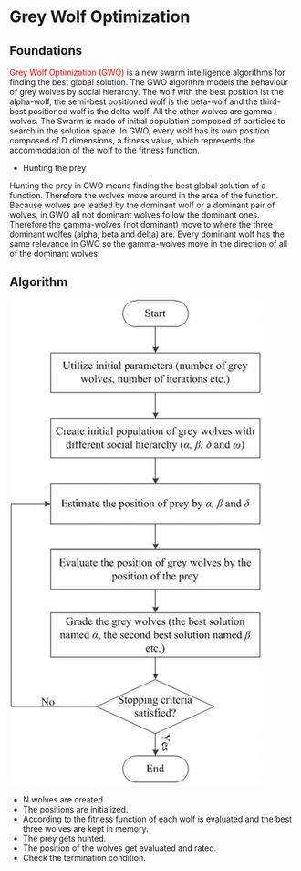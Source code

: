 # Grey Wolf Optimization
## Foundations

<span style="color:red">Grey Wolf Optimization (GWO)</span> is a new swarm intelligence algorithms for finding the best global solution. The GWO algorithm models the behaviour of grey wolves by social hierarchy. The wolf with the best position ist the alpha-wolf, the semi-best positioned wolf is the beta-wolf and the third-best positioned wolf is the delta-wolf. All the other wolves are gamma-wolves. The Swarm is made of initial population composed of particles to search in the solution space. In GWO, every wolf has its own position composed of D dimensions, a fitness value, which represents the accommodation of the wolf to the fitness function.

* Hunting the prey

Hunting the prey in GWO means finding the best global solution of a function. Therefore the wolves move  around in the area of the function.
Because wolves are leaded by the dominant wolf or a dominant pair of wolves, in GWO all not dominant wolves follow the dominant ones. Therefore the gamma-wolves (not dominant) move to where the three dominant wolfes (alpha, beta and delta) are. Every dominant wolf has the same relevance in GWO so the gamma-wolves move in the direction of all of the dominant wolves. 

## Algorithm

![alt text <](gwo-pap.jpg "GWO programm flow")
* N wolves are created.
* The positions are initialized.
* According to the fitness function of each wolf is evaluated and the best three wolves are kept in memory.
* The prey gets hunted.
* The position of the wolves get evaluated and rated.
* Check the termination condition. 